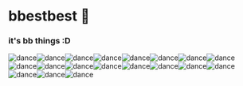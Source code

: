 # bbestbest 👋

### it's bb things :D

![dance](https://cdn.discordapp.com/emojis/648049478124830730.gif?v=1)![dance](https://cdn.discordapp.com/emojis/648049478124830730.gif?v=1)![dance](https://cdn.discordapp.com/emojis/648049478124830730.gif?v=1)![dance](https://cdn.discordapp.com/emojis/648049478124830730.gif?v=1)![dance](https://cdn.discordapp.com/emojis/648049478124830730.gif?v=1)![dance](https://cdn.discordapp.com/emojis/648049478124830730.gif?v=1)![dance](https://cdn.discordapp.com/emojis/648049478124830730.gif?v=1)![dance](https://cdn.discordapp.com/emojis/648049478124830730.gif?v=1)![dance](https://cdn.discordapp.com/emojis/648049478124830730.gif?v=1)![dance](https://cdn.discordapp.com/emojis/648049478124830730.gif?v=1)![dance](https://cdn.discordapp.com/emojis/648049478124830730.gif?v=1)![dance](https://cdn.discordapp.com/emojis/648049478124830730.gif?v=1)![dance](https://cdn.discordapp.com/emojis/648049478124830730.gif?v=1)![dance](https://cdn.discordapp.com/emojis/648049478124830730.gif?v=1)![dance](https://cdn.discordapp.com/emojis/648049478124830730.gif?v=1)![dance](https://cdn.discordapp.com/emojis/648049478124830730.gif?v=1)![dance](https://cdn.discordapp.com/emojis/648049478124830730.gif?v=1)![dance](https://cdn.discordapp.com/emojis/648049478124830730.gif?v=1)![dance](https://cdn.discordapp.com/emojis/648049478124830730.gif?v=1)
<!--
**branzbbest/branzbbest** is a ✨ _special_ ✨ repository because its `README.md` (this file) appears on your GitHub profile.

Here are some ideas to get you started:

- 🔭 I’m currently working on ...
- 🌱 I’m currently learning ...
- 👯 I’m looking to collaborate on ...
- 🤔 I’m looking for help with ...
- 💬 Ask me about ...
- 📫 How to reach me: ...
- 😄 Pronouns: ...
- ⚡ Fun fact: ...
-->
